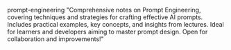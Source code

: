 prompt-engineering
"Comprehensive notes on Prompt Engineering, covering techniques and strategies for crafting effective AI prompts. Includes practical examples, key concepts, and insights from lectures. Ideal for learners and developers aiming to master prompt design. Open for collaboration and improvements!"
